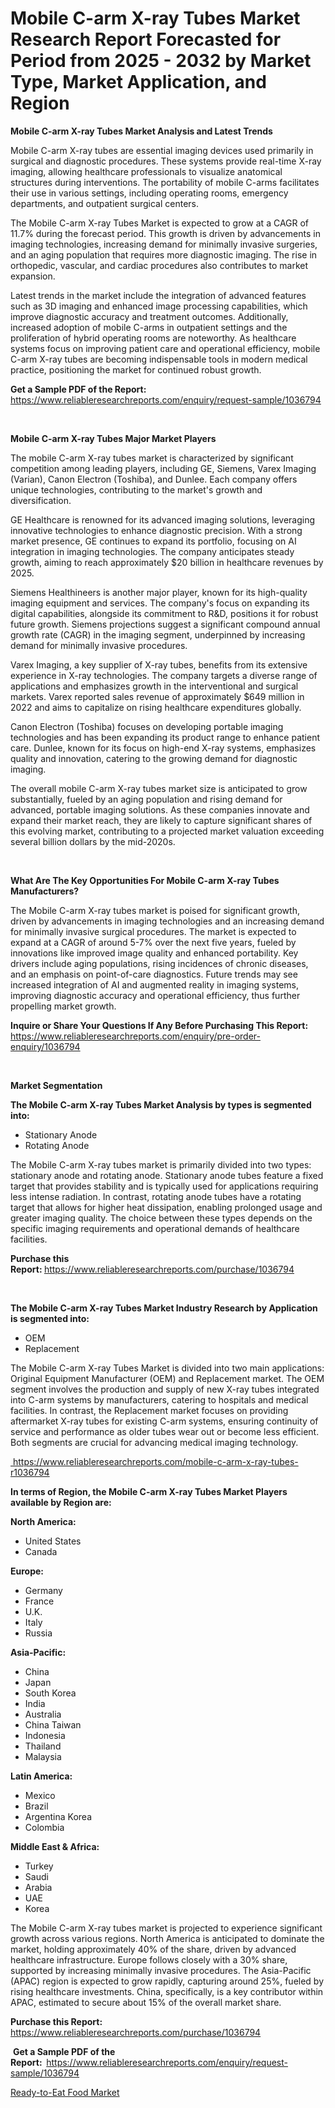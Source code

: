 <p><h1>Mobile C-arm X-ray Tubes Market Research Report Forecasted for Period from 2025 -  2032 by Market Type, Market Application, and Region</h1></p><p><strong>Mobile C-arm X-ray Tubes Market Analysis and Latest Trends</strong></p>
<p><p>Mobile C-arm X-ray tubes are essential imaging devices used primarily in surgical and diagnostic procedures. These systems provide real-time X-ray imaging, allowing healthcare professionals to visualize anatomical structures during interventions. The portability of mobile C-arms facilitates their use in various settings, including operating rooms, emergency departments, and outpatient surgical centers.</p><p>The Mobile C-arm X-ray Tubes Market is expected to grow at a CAGR of 11.7% during the forecast period. This growth is driven by advancements in imaging technologies, increasing demand for minimally invasive surgeries, and an aging population that requires more diagnostic imaging. The rise in orthopedic, vascular, and cardiac procedures also contributes to market expansion.</p><p>Latest trends in the market include the integration of advanced features such as 3D imaging and enhanced image processing capabilities, which improve diagnostic accuracy and treatment outcomes. Additionally, increased adoption of mobile C-arms in outpatient settings and the proliferation of hybrid operating rooms are noteworthy. As healthcare systems focus on improving patient care and operational efficiency, mobile C-arm X-ray tubes are becoming indispensable tools in modern medical practice, positioning the market for continued robust growth.</p></p>
<p><strong>Get a Sample PDF of the Report:&nbsp;</strong> <a href="https://www.reliableresearchreports.com/enquiry/request-sample/1036794?utm_campaign=3012&utm_medium=2&utm_source=Github&utm_content=ia&utm_term=21032025&utm_id=mobile-c-arm-x-ray-tubes">https://www.reliableresearchreports.com/enquiry/request-sample/1036794</a></p>
<p>&nbsp;</p>
<p><strong>Mobile C-arm X-ray Tubes Major Market Players</strong></p>
<p><p>The mobile C-arm X-ray tubes market is characterized by significant competition among leading players, including GE, Siemens, Varex Imaging (Varian), Canon Electron (Toshiba), and Dunlee. Each company offers unique technologies, contributing to the market's growth and diversification.</p><p>GE Healthcare is renowned for its advanced imaging solutions, leveraging innovative technologies to enhance diagnostic precision. With a strong market presence, GE continues to expand its portfolio, focusing on AI integration in imaging technologies. The company anticipates steady growth, aiming to reach approximately $20 billion in healthcare revenues by 2025.</p><p>Siemens Healthineers is another major player, known for its high-quality imaging equipment and services. The company's focus on expanding its digital capabilities, alongside its commitment to R&D, positions it for robust future growth. Siemens projections suggest a significant compound annual growth rate (CAGR) in the imaging segment, underpinned by increasing demand for minimally invasive procedures.</p><p>Varex Imaging, a key supplier of X-ray tubes, benefits from its extensive experience in X-ray technologies. The company targets a diverse range of applications and emphasizes growth in the interventional and surgical markets. Varex reported sales revenue of approximately $649 million in 2022 and aims to capitalize on rising healthcare expenditures globally.</p><p>Canon Electron (Toshiba) focuses on developing portable imaging technologies and has been expanding its product range to enhance patient care. Dunlee, known for its focus on high-end X-ray systems, emphasizes quality and innovation, catering to the growing demand for diagnostic imaging.</p><p>The overall mobile C-arm X-ray tubes market size is anticipated to grow substantially, fueled by an aging population and rising demand for advanced, portable imaging solutions. As these companies innovate and expand their market reach, they are likely to capture significant shares of this evolving market, contributing to a projected market valuation exceeding several billion dollars by the mid-2020s.</p></p>
<p>&nbsp;</p>
<p><strong>What Are The Key Opportunities For Mobile C-arm X-ray Tubes Manufacturers?</strong></p>
<p><p>The Mobile C-arm X-ray tubes market is poised for significant growth, driven by advancements in imaging technologies and an increasing demand for minimally invasive surgical procedures. The market is expected to expand at a CAGR of around 5-7% over the next five years, fueled by innovations like improved image quality and enhanced portability. Key drivers include aging populations, rising incidences of chronic diseases, and an emphasis on point-of-care diagnostics. Future trends may see increased integration of AI and augmented reality in imaging systems, improving diagnostic accuracy and operational efficiency, thus further propelling market growth.</p></p>
<p><strong>Inquire or Share Your Questions If Any Before Purchasing This Report:</strong> <a href="https://www.reliableresearchreports.com/enquiry/pre-order-enquiry/1036794?utm_campaign=3012&utm_medium=2&utm_source=Github&utm_content=ia&utm_term=21032025&utm_id=mobile-c-arm-x-ray-tubes">https://www.reliableresearchreports.com/enquiry/pre-order-enquiry/1036794</a></p>
<p>&nbsp;</p>
<p><strong>Market Segmentation</strong></p>
<p><strong>The Mobile C-arm X-ray Tubes Market Analysis by types is segmented into:</strong></p>
<p><ul><li>Stationary Anode</li><li>Rotating Anode</li></ul></p>
<p><p>The Mobile C-arm X-ray tubes market is primarily divided into two types: stationary anode and rotating anode. Stationary anode tubes feature a fixed target that provides stability and is typically used for applications requiring less intense radiation. In contrast, rotating anode tubes have a rotating target that allows for higher heat dissipation, enabling prolonged usage and greater imaging quality. The choice between these types depends on the specific imaging requirements and operational demands of healthcare facilities.</p></p>
<p><strong>Purchase this Report:&nbsp;</strong><a href="https://www.reliableresearchreports.com/purchase/1036794?utm_campaign=3012&utm_medium=2&utm_source=Github&utm_content=ia&utm_term=21032025&utm_id=mobile-c-arm-x-ray-tubes">https://www.reliableresearchreports.com/purchase/1036794</a></p>
<p>&nbsp;</p>
<p><strong>The Mobile C-arm X-ray Tubes Market Industry Research by Application is segmented into:</strong></p>
<p><ul><li>OEM</li><li>Replacement</li></ul></p>
<p><p>The Mobile C-arm X-ray Tubes Market is divided into two main applications: Original Equipment Manufacturer (OEM) and Replacement market. The OEM segment involves the production and supply of new X-ray tubes integrated into C-arm systems by manufacturers, catering to hospitals and medical facilities. In contrast, the Replacement market focuses on providing aftermarket X-ray tubes for existing C-arm systems, ensuring continuity of service and performance as older tubes wear out or become less efficient. Both segments are crucial for advancing medical imaging technology.</p></p>
<p><a href="https://www.reliableresearchreports.com/mobile-c-arm-x-ray-tubes-r1036794?utm_campaign=3012&utm_medium=2&utm_source=Github&utm_content=ia&utm_term=21032025&utm_id=mobile-c-arm-x-ray-tubes">&nbsp;https://www.reliableresearchreports.com/mobile-c-arm-x-ray-tubes-r1036794</a></p>
<p><strong>In terms of Region, the Mobile C-arm X-ray Tubes Market Players available by Region are:</strong></p>
<p>
    <p> <strong> North America: </strong>
        <ul>
            <li>United States</li>
            <li>Canada</li>
        </ul>
        </p> 
    <p> <strong> Europe: </strong>
        <ul>
            <li>Germany</li>
            <li>France</li>
            <li>U.K.</li>
            <li>Italy</li>
            <li>Russia</li>
        </ul>
        </p> 
    <p> <strong> Asia-Pacific: </strong>
        <ul>
            <li>China</li>
            <li>Japan</li>
            <li>South Korea</li>
            <li>India</li>
            <li>Australia</li>
            <li>China Taiwan</li>
            <li>Indonesia</li>
            <li>Thailand</li>
            <li>Malaysia</li>
        </ul>
        </p> 
    <p> <strong> Latin America: </strong>
        <ul>
            <li>Mexico</li>
            <li>Brazil</li>
            <li>Argentina Korea</li>
            <li>Colombia</li>
        </ul>
        </p> 
    <p> <strong> Middle East & Africa: </strong>
        <ul>
            <li>Turkey</li>
            <li>Saudi</li>
            <li>Arabia</li>
            <li>UAE</li>
            <li>Korea</li>
        </ul>
    </p>
    </p>
<p><p>The Mobile C-arm X-ray tubes market is projected to experience significant growth across various regions. North America is anticipated to dominate the market, holding approximately 40% of the share, driven by advanced healthcare infrastructure. Europe follows closely with a 30% share, supported by increasing minimally invasive procedures. The Asia-Pacific (APAC) region is expected to grow rapidly, capturing around 25%, fueled by rising healthcare investments. China, specifically, is a key contributor within APAC, estimated to secure about 15% of the overall market share.</p></p>
<p><strong>Purchase this Report: </strong><a href="https://www.reliableresearchreports.com/purchase/1036794?utm_campaign=3012&utm_medium=2&utm_source=Github&utm_content=ia&utm_term=21032025&utm_id=mobile-c-arm-x-ray-tubes">https://www.reliableresearchreports.com/purchase/1036794</a></p>
<p>&nbsp;<strong>Get a Sample PDF of the Report:&nbsp;&nbsp;</strong><a href="https://www.reliableresearchreports.com/enquiry/request-sample/1036794?utm_campaign=3012&utm_medium=2&utm_source=Github&utm_content=ia&utm_term=21032025&utm_id=mobile-c-arm-x-ray-tubes">https://www.reliableresearchreports.com/enquiry/request-sample/1036794</a></p>
<p><strong></strong></p>
<p><p><a href="https://github.com/saklpelzami95/Market-Research-Report-List-1/blob/main/ready-to-eat-food-market.md?utm_campaign=3012&utm_medium=2&utm_source=Github&utm_content=ia&utm_term=21032025&utm_id=mobile-c-arm-x-ray-tubes">Ready-to-Eat Food Market</a></p></p>